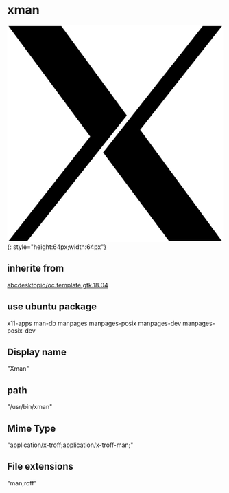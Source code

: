# xman
![x11man.svg](/applications/icons/x11man.svg){: style="height:64px;width:64px"}
## inherite from
[abcdesktopio/oc.template.gtk.18.04](abcdesktopio/oc.template.gtk.18.04.md)
## use ubuntu package
x11-apps man-db manpages manpages-posix manpages-dev manpages-posix-dev
## Display name
"Xman"
## path
"/usr/bin/xman"
## Mime Type
"application/x-troff;application/x-troff-man;"
## File extensions
"man;roff"
